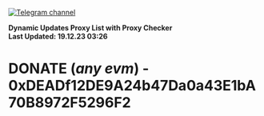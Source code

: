 [![Telegram channel](https://img.shields.io/endpoint?url=https://runkit.io/damiankrawczyk/telegram-badge/branches/master?url=https://t.me/n4z4v0d)](https://t.me/n4z4v0d) 

**Dynamic Updates Proxy List with Proxy Checker**  
**Last Updated: 19.12.23 03:26**

# DONATE (_any evm_) - 0xDEADf12DE9A24b47Da0a43E1bA70B8972F5296F2
